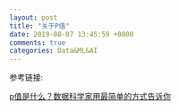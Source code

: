 ```yaml
---
layout: post
title: "关于P值"
date: 2019-08-07 13:45:59 +0800
comments: true
categories: Data&ML&AI
---
```


参考链接:

[p值是什么？数据科学家用最简单的方式告诉你](https://towardsdatascience.com/p-values-explained-by-data-scientist-f40a746cfc8)

